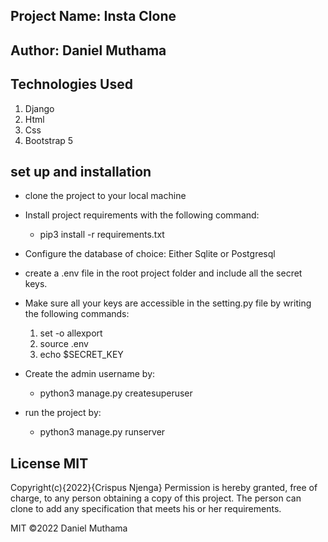 ## Project Name: Insta Clone
## Author: Daniel Muthama
## Technologies Used
1. Django
2. Html
3. Css
4. Bootstrap 5

## set up and installation
* clone the project to your local machine
* Install project requirements with the following command:

    * pip3 install -r requirements.txt
* Configure the database of choice: Either Sqlite or Postgresql
* create a .env file in the root project folder and include all the secret keys.
* Make sure all your keys are accessible in the setting.py file by writing the following commands:

    1. set -o allexport
    2. source .env
    3. echo $SECRET_KEY
* Create the admin username by:

    * python3 manage.py createsuperuser
* run the project by:

    * python3 manage.py runserver

## License MIT
Copyright(c){2022}{Crispus Njenga} Permission is hereby granted, free of charge, to any person obtaining a copy of this project. The person can clone to add any specification that meets his or her requirements.

MIT ©2022 Daniel Muthama